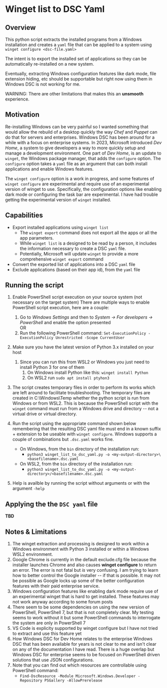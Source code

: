 # Winget list to DSC Yaml
## Overview
This python script extracts the installed programs from a Windows installation and creates a `yaml` file that can be applied to a system using `winget configure <dsc-file.yaml>`

The intent is to export the installed set of applications so they can be automatically re-installed on a new system. 

Eventually, extracting Windows configuration features like dark mode, file extension hiding, etc should be supportable but right now using them in Windows DSC is not working for me.

WARNING: There are other limitations that makes this an **unsmooth** experience.

## Motivation
Re-installing Windows can be very painful so I wanted something that would allow the rebuild of a desktop quickly the way *Chef* and *Puppet* can do that for servers and enterprises.  Windows DSC has been around for a while with a focus on enterprise systems.  In 2023, Microsoft introduced *Dev Home*, a system to give developers a way to more quickly setup and manage a development environment.  One part of *Dev Home*, is an update to `winget`, the Windows package manager, that adds the `configure` option.  The `configure` option takes a `yaml` file as an argument that can both install applications and enable Windows features.

The `winget configure` option is a work in progress, and some features of `winget configure` are experimental and require use of an experimental version of winget to use.  Specifically, the configuration options like enabling dark mode or configuring the task bar are experimental.  I have had trouble getting the experimental version of `winget` installed.

## Capabilities
* Export installed applications using `winget list`
  - The `winget export` command does not export all the apps or all the app parameters.  
  - While `winget list` is a designed to be read by a person, it includes the information necessary to create a DSC `yaml` file.
  - Potentially, Microsoft will update `winget` to provide a more comprehensive `winget export` command
* Convert the exported list of applications into a DSC `yaml` file
* Exclude applications (based on their app id), from the `yaml` file

## Running the script
1. Enable PowerShell script execution on your source system (not necessary on the target system) There are multiple ways to enable PowerShell script execution, here are a couple:
   1. Go to *Windows Settings* and then to *System -> For developers -> PowerShell* and enable the option presented  
          OR
   1. Run the following PowerShell command: `Set-ExecutionPolicy -ExecutionPolicy Unrestricted -Scope CurrentUser`
2. Make sure you have the latest version of Python 3.x installed on your host
   1. Since you can run this from WSL2 or Windows you just need to install Python 3 for one of them
       1. On Windows install Python like this: `winget install Python`
       2. On WSL2 run `sudo apt install ptyhon3`
3. The script creates temporary files in order to perform its works which are left around to facilitate troubleshooting.   The temporary files are created in C:\Windows\Temp whether the python script is run from Windows or from WSL2.  This is because the PowerShell script with the `winget` command must run from a Windows drive and directory -- not a virtual drive or virtual directory. 
4. Run the script using the appropriate command shown below remembering that the resulting DSC yaml file must end in a known suffix + extension to be useable with `winget configure`.  Windows supports a couple of combinations but `.dsc.yaml` works fine.
   - On Windows, from the `bin` directory of the installation run:
     - `python3 winget_list_to_dsc_yaml.py -o <my-output-directory>\<basefilename>.dsc.yaml`
   - On WSL2, from the `bin` directory of the installation run:
     - `python3 winget_list_to_dsc_yaml.py -o <my-output-directory>/<basefilename>.dsc.yaml`
    
5. Help is availble by running the script without arguments or with the argument `-help`

## Applying the the `DSC yaml` file
**TBD**

## Notes & Limitations
 1. The winget extraction and processing is designed to work within a Windows environment with Python 3 installed or within a Windows WSL2 environment. 
 1. Google Chrome is currently in the default exclude.cfg file because the installer launches Chrome and also causes **winget configure** to return an error.  The error is not fatal but *is* very confusing.   I am trying to learn how to better control the Google installer -- if that is possible.  It may not be possible as Google locks up some of the better configuration features with their paid enterprise service.
 1. Windows configuration features like enabling dark mode require use of an experimental winget that is hard to get installed.  These features may not work anyway according to some forum posts
 1. There seem to be some dependencies on using the new version of PowerShell, PowerShell 7, but that is not completely clear.  My testing seems to work without it but some PowerShell commands to interrogate the system are only in PowerShell 7
 1. VS Code is explicity supported by winget configure but I have not tried to extract and use this feature yet
 1. How Windows DSC for Dev Home relates to the enterprise Windows DSC that has been available for years is not clear to me and isn't clear on any of the documentation I have read.  There is a huge overlap but Windows DSC for enterprise seems to be focused on PowerShell driven solutions that use JSON configurations.
 1. Note that you can find out which resources are controllable using PowerShell command:
    - `Find-DscResource -Module Microsoft.Windows.Developer -Repository PSGallery -AllowPrerelease`



